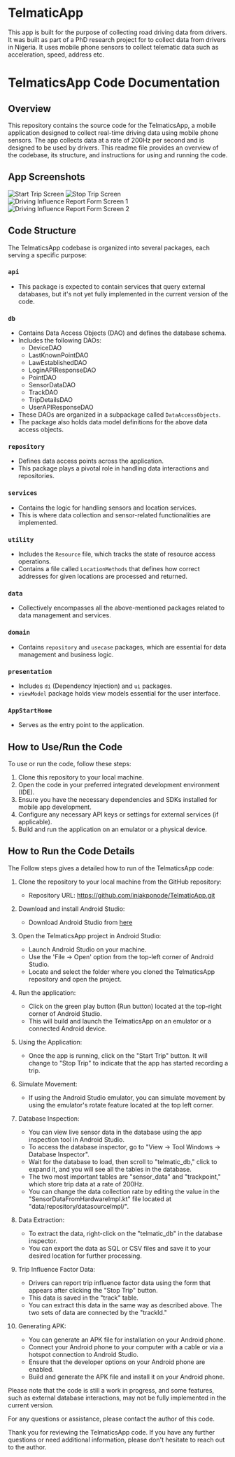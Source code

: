 # TelmaticApp
This app is built for the purpose of collecting road driving data from drivers. It was built as part of a PhD research project for to collect data from drivers in Nigeria. It uses mobile phone sensors to collect telematic data such as acceleration, speed, address etc.

# TelmaticsApp Code Documentation

## Overview
This repository contains the source code for the TelmaticsApp, a mobile application designed to collect real-time driving data using mobile phone sensors. The app collects data at a rate of 200Hz per second and is designed to be used by drivers. This readme file provides an overview of the codebase, its structure, and instructions for using and running the code.

## App Screenshots

![Start Trip Screen](https://example.com/screenshot1.png)
![Stop Trip Screen](https://example.com/screenshot2.png)
![Driving Influence Report Form Screen 1](https://example.com/screenshot2.png)
![Driving Influence Report Form Screen 2](https://example.com/screenshot2.png)

## Code Structure
The TelmaticsApp codebase is organized into several packages, each serving a specific purpose:

### `api`
- This package is expected to contain services that query external databases, but it's not yet fully implemented in the current version of the code.

### `db`
- Contains Data Access Objects (DAO) and defines the database schema.
- Includes the following DAOs:
  - DeviceDAO
  - LastKnownPointDAO
  - LawEstablishedDAO
  - LoginAPIResponseDAO
  - PointDAO
  - SensorDataDAO
  - TrackDAO
  - TripDetailsDAO
  - UserAPIResponseDAO
- These DAOs are organized in a subpackage called `DataAccessObjects`.
- The package also holds data model definitions for the above data access objects.

### `repository`
- Defines data access points across the application.
- This package plays a pivotal role in handling data interactions and repositories.

### `services`
- Contains the logic for handling sensors and location services.
- This is where data collection and sensor-related functionalities are implemented.

### `utility`
- Includes the `Resource` file, which tracks the state of resource access operations.
- Contains a file called `LocationMethods` that defines how correct addresses for given locations are processed and returned.

### `data`
- Collectively encompasses all the above-mentioned packages related to data management and services.

### `domain`
- Contains `repository` and `usecase` packages, which are essential for data management and business logic.

### `presentation`
- Includes `di` (Dependency Injection) and `ui` packages.
- `viewModel` package holds view models essential for the user interface.

### `AppStartHome`
- Serves as the entry point to the application.

## How to Use/Run the Code
To use or run the code, follow these steps:

1. Clone this repository to your local machine.
2. Open the code in your preferred integrated development environment (IDE).
3. Ensure you have the necessary dependencies and SDKs installed for mobile app development.
4. Configure any necessary API keys or settings for external services (if applicable).
5. Build and run the application on an emulator or a physical device.

## How to Run the Code Details

The Follow steps gives a detailed how to run of the TelmaticsApp code:

1. Clone the repository to your local machine from the GitHub repository:
   - Repository URL: https://github.com/iniakponode/TelmaticApp.git

2. Download and install Android Studio:
   - Download Android Studio from [here](https://developer.android.com/studio?gclid=CjwKCAjwvrOpBhBdEiwAR58-3LE7FdBflmz97f3P520IggRsiPOPumFz-qCVyzuAcLvsPPhnEL97oBoCh4QQAvD_BwE&gclsrc=aw.ds)

3. Open the TelmaticsApp project in Android Studio:
   - Launch Android Studio on your machine.
   - Use the 'File -> Open' option from the top-left corner of Android Studio.
   - Locate and select the folder where you cloned the TelmaticsApp repository and open the project.

4. Run the application:
   - Click on the green play button (Run button) located at the top-right corner of Android Studio.
   - This will build and launch the TelmaticsApp on an emulator or a connected Android device.

5. Using the Application:
   - Once the app is running, click on the "Start Trip" button. It will change to "Stop Trip" to indicate that the app has started recording a trip.

6. Simulate Movement:
   - If using the Android Studio emulator, you can simulate movement by using the emulator's rotate feature located at the top left corner.

7. Database Inspection:
   - You can view live sensor data in the database using the app inspection tool in Android Studio.
   - To access the database inspector, go to "View -> Tool Windows -> Database Inspector".
   - Wait for the database to load, then scroll to "telmatic_db," click to expand it, and you will see all the tables in the database.
   - The two most important tables are "sensor_data" and "trackpoint," which store trip data at a rate of 200Hz.
   - You can change the data collection rate by editing the value in the "SensorDataFromHardwareImpl.kt" file located at "data/repository/datasourceImpl/".

8. Data Extraction:
   - To extract the data, right-click on the "telmatic_db" in the database inspector.
   - You can export the data as SQL or CSV files and save it to your desired location for further processing.

9. Trip Influence Factor Data:
   - Drivers can report trip influence factor data using the form that appears after clicking the "Stop Trip" button.
   - This data is saved in the "track" table.
   - You can extract this data in the same way as described above. The two sets of data are connected by the "trackId."

10. Generating APK:
    - You can generate an APK file for installation on your Android phone.
    - Connect your Android phone to your computer with a cable or via a hotspot connection to Android Studio.
    - Ensure that the developer options on your Android phone are enabled.
    - Build and generate the APK file and install it on your Android phone.


Please note that the code is still a work in progress, and some features, such as external database interactions, may not be fully implemented in the current version.

For any questions or assistance, please contact the author of this code.

Thank you for reviewing the TelmaticsApp code. If you have any further questions or need additional information, please don't hesitate to reach out to the author.
